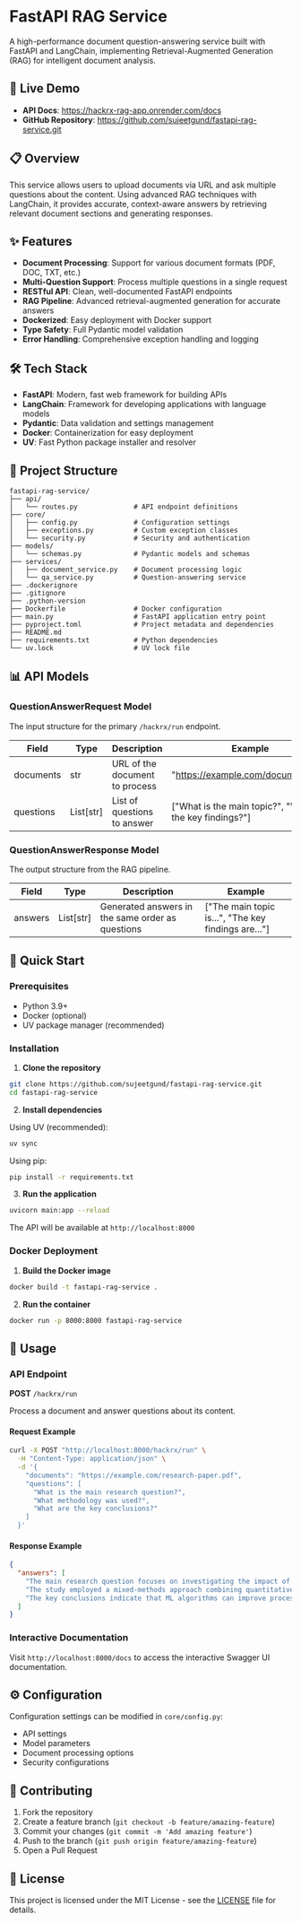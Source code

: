 # FastAPI RAG Service

A high-performance document question-answering service built with FastAPI and LangChain, implementing Retrieval-Augmented Generation (RAG) for intelligent document analysis.

## 🚀 Live Demo

- **API Docs**: https://hackrx-rag-app.onrender.com/docs
- **GitHub Repository**: https://github.com/sujeetgund/fastapi-rag-service.git

## 📋 Overview

This service allows users to upload documents via URL and ask multiple questions about the content. Using advanced RAG techniques with LangChain, it provides accurate, context-aware answers by retrieving relevant document sections and generating responses.

## ✨ Features

- **Document Processing**: Support for various document formats (PDF, DOC, TXT, etc.)
- **Multi-Question Support**: Process multiple questions in a single request
- **RESTful API**: Clean, well-documented FastAPI endpoints
- **RAG Pipeline**: Advanced retrieval-augmented generation for accurate answers
- **Dockerized**: Easy deployment with Docker support
- **Type Safety**: Full Pydantic model validation
- **Error Handling**: Comprehensive exception handling and logging

## 🛠️ Tech Stack

- **FastAPI**: Modern, fast web framework for building APIs
- **LangChain**: Framework for developing applications with language models
- **Pydantic**: Data validation and settings management
- **Docker**: Containerization for easy deployment
- **UV**: Fast Python package installer and resolver

## 📁 Project Structure

```
fastapi-rag-service/
├── api/
│   └── routes.py              # API endpoint definitions
├── core/
│   ├── config.py              # Configuration settings
│   ├── exceptions.py          # Custom exception classes
│   └── security.py            # Security and authentication
├── models/
│   └── schemas.py             # Pydantic models and schemas
├── services/
│   ├── document_service.py    # Document processing logic
│   └── qa_service.py          # Question-answering service
├── .dockerignore
├── .gitignore
├── .python-version
├── Dockerfile                 # Docker configuration
├── main.py                    # FastAPI application entry point
├── pyproject.toml             # Project metadata and dependencies
├── README.md
├── requirements.txt           # Python dependencies
└── uv.lock                    # UV lock file
```

## 📊 API Models

### QuestionAnswerRequest Model

The input structure for the primary `/hackrx/run` endpoint.

| Field     | Type       | Description                              | Example                                    |
|-----------|------------|------------------------------------------|--------------------------------------------|
| documents | str        | URL of the document to process           | "https://example.com/document.pdf"        |
| questions | List[str]  | List of questions to answer              | ["What is the main topic?", "What are the key findings?"] |

### QuestionAnswerResponse Model

The output structure from the RAG pipeline.

| Field   | Type       | Description                                      | Example                                    |
|---------|------------|--------------------------------------------------|--------------------------------------------|
| answers | List[str]  | Generated answers in the same order as questions| ["The main topic is...", "The key findings are..."] |

## 🚀 Quick Start

### Prerequisites

- Python 3.9+
- Docker (optional)
- UV package manager (recommended)

### Installation

1. **Clone the repository**
```bash
git clone https://github.com/sujeetgund/fastapi-rag-service.git
cd fastapi-rag-service
```

2. **Install dependencies**

Using UV (recommended):
```bash
uv sync
```

Using pip:
```bash
pip install -r requirements.txt
```

3. **Run the application**
```bash
uvicorn main:app --reload
```

The API will be available at `http://localhost:8000`

### Docker Deployment

1. **Build the Docker image**
```bash
docker build -t fastapi-rag-service .
```

2. **Run the container**
```bash
docker run -p 8000:8000 fastapi-rag-service
```

## 📖 Usage

### API Endpoint

**POST** `/hackrx/run`

Process a document and answer questions about its content.

#### Request Example

```bash
curl -X POST "http://localhost:8000/hackrx/run" \
  -H "Content-Type: application/json" \
  -d '{
    "documents": "https://example.com/research-paper.pdf",
    "questions": [
      "What is the main research question?",
      "What methodology was used?",
      "What are the key conclusions?"
    ]
  }'
```

#### Response Example

```json
{
  "answers": [
    "The main research question focuses on investigating the impact of machine learning algorithms on data processing efficiency.",
    "The study employed a mixed-methods approach combining quantitative analysis with qualitative interviews.",
    "The key conclusions indicate that ML algorithms can improve processing efficiency by up to 40% while maintaining data accuracy."
  ]
}
```

### Interactive Documentation

Visit `http://localhost:8000/docs` to access the interactive Swagger UI documentation.

## ⚙️ Configuration

Configuration settings can be modified in `core/config.py`:

- API settings
- Model parameters
- Document processing options
- Security configurations

## 🤝 Contributing

1. Fork the repository
2. Create a feature branch (`git checkout -b feature/amazing-feature`)
3. Commit your changes (`git commit -m 'Add amazing feature'`)
4. Push to the branch (`git push origin feature/amazing-feature`)
5. Open a Pull Request

## 📝 License

This project is licensed under the MIT License - see the [LICENSE](LICENSE) file for details.